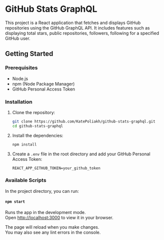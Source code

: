 # GitHub Stats GraphQL

This project is a React application that fetches and displays GitHub repositories using the GitHub GraphQL API. It includes features such as displaying total stars, public repositories, followers, following for a specified GitHub user.

## Getting Started
### Prerequisites

- Node.js
- npm (Node Package Manager)
- GitHub Personal Access Token

### Installation

1. Clone the repository:
    ```sh
    git clone https://github.com/KatePoliakh/github-stats-graphql.git
    cd github-stats-graphql
    ```

2. Install the dependencies:
    ```sh
    npm install
    ```

3. Create a `.env` file in the root directory and add your GitHub Personal Access Token:
    ```env
    REACT_APP_GITHUB_TOKEN=your_github_token
    ```

### Available Scripts

In the project directory, you can run:

#### `npm start`

Runs the app in the development mode.\
Open [http://localhost:3000](http://localhost:3000) to view it in your browser.

The page will reload when you make changes.\
You may also see any lint errors in the console.

